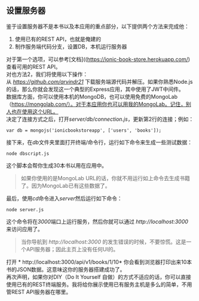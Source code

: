 ## 设置服务器
鉴于设置服务器不是本书以及本应用的重点部分，以下提供两个方法来完成他：
1. 使用已有的REST API，也就是俺建的
2. 制作服务端代码分支，设置DB，本机运行服务器

对于第一个选项，可以参考[文档]((https://ionic-book-store.herokuapp.com/) 查看可用的REST API。  
对也方法2，我们将使用以下操作：  
从 *https://github.com/arvindr21* 下载服务端源代码并解压。如果你熟悉Node.js的话，那么你就会发现这一个典型的Express应用，其中使用了JWT中间件。  
数据库方面，你可以使用本机的MongoDB，也可以使用免费的MongoLab（https://mongolab.com/）。对于本应用你也可以用我的MongoLab。记住，别人也在使用这个URL。  
决定了连接方式之后，打开*server/db/connection.js*，更新第2行的连接；例如：
```
var db = mongojs('ionicbookstoreapp', ['users', 'books']);
```
接下来，在*db*文件夹里面打开终端/命令行，运行如下命令来生成一些测试数据：
```
node dbscript.js
```
这个脚本会帮你生成30本书以用在应用中。
> 如果你使用的是MongoLab URL的话，你就不用运行如上命令去生成书籍了。因为MongoLab已有这些数据了。

最后，使用*cd*命令进入*server*然后运行如下命令：
```
node server.js
```
这个命令将在*3000*端口上运行服务，然后你就可以通过 *http://localhost:3000* 来访问应用了。
> 当你导航到 *http://localhost:3000* 的发生错误的时候，不要惊慌。这是一个API服务器；因此主页上没有任何UI的。

打开 * http://localhost:3000/api/v1/books/1/10* 你会看到浏览器打印出来10本书的JSON数据。这意味这你的服务器搭建成功了。  
再次声明，如果你对DIY（Do It Yourself 自做）的方式不适应的话，你可以直接使用已有的REST终端服务。我将给你展示使用已有服务主机是多么的简单，不用管REST API服务器在哪里。